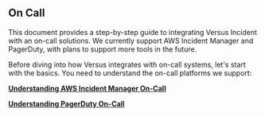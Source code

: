 ## On Call

This document provides a step-by-step guide to integrating Versus Incident with an on-call solutions. We currently support AWS Incident Manager and PagerDuty, with plans to support more tools in the future.

Before diving into how Versus integrates with on-call systems, let's start with the basics. You need to understand the on-call platforms we support:

**[Understanding AWS Incident Manager On-Call](./aws-incident-manager.md)**

**[Understanding PagerDuty On-Call](./pagerduty.md)**
